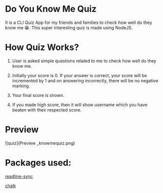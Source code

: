 # Do You Know Me Quiz
 It is a CLI Quiz App for my friends and families to check how well do they know me 😁. This super interesting quiz is made using NodeJS.

# How Quiz Works?
1. User is asked simple questions related to me to check how well do they know me.

2. Initially your score is 0. If your answer is correct, your score will be incremented by 1 and on answering incorrectly, there will be no negative marking.

3. Your final score is shown.

4. If you made high score, then it will show username which you have beaten with their respected score.

# Preview
![quiz](Preview _knowmequiz.png)

# Packages used:
[readline-sync](https://www.npmjs.com/package/readline-sync)

[chalk](https://www.npmjs.com/package/chalk)